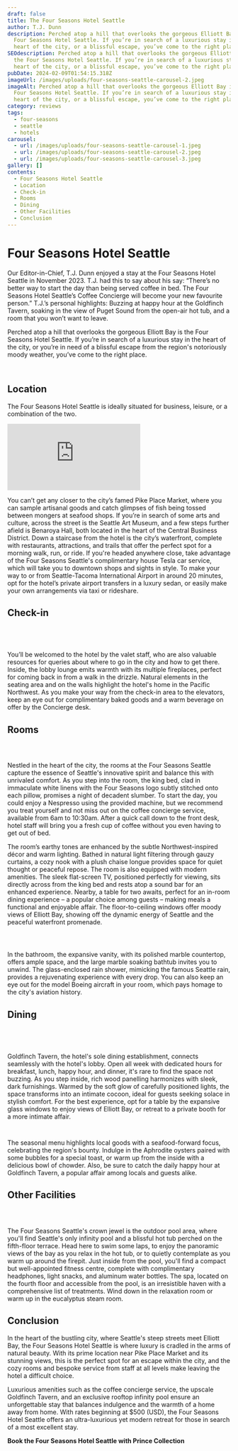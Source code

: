 ```yaml
---
draft: false
title: The Four Seasons Hotel Seattle
author: T.J. Dunn
description: Perched atop a hill that overlooks the gorgeous Elliott Bay is the
  Four Seasons Hotel Seattle. If you’re in search of a luxurious stay in the
  heart of the city, or a blissful escape, you’ve come to the right place.
SEOdescription: Perched atop a hill that overlooks the gorgeous Elliott Bay is
  the Four Seasons Hotel Seattle. If you’re in search of a luxurious stay in the
  heart of the city, or a blissful escape, you’ve come to the right place.
pubDate: 2024-02-09T01:54:15.318Z
imageUrl: /images/uploads/four-seasons-seattle-carousel-2.jpeg
imageAlt: Perched atop a hill that overlooks the gorgeous Elliott Bay is the
  Four Seasons Hotel Seattle. If you’re in search of a luxurious stay in the
  heart of the city, or a blissful escape, you’ve come to the right place.
category: reviews
tags:
  - four-seasons
  - seattle
  - hotels
carousel:
  - url: /images/uploads/four-seasons-seattle-carousel-1.jpeg
  - url: /images/uploads/four-seasons-seattle-carousel-2.jpeg
  - url: /images/uploads/four-seasons-seattle-carousel-3.jpeg
gallery: []
contents:
  - Four Seasons Hotel Seattle
  - Location
  - Check-in
  - Rooms
  - Dining
  - Other Facilities
  - Conclusion
---
```

# Four Seasons Hotel Seattle

Our Editor-in-Chief, T.J. Dunn enjoyed a stay at the Four Seasons Hotel Seattle in November 2023. T.J. had this to say about his say: “There’s no better way to start the day than being served coffee in bed. The Four Seasons Hotel Seattle’s Coffee Concierge will become your new favourite person.” T.J.’s personal highlights: Buzzing at happy hour at the Goldfinch Tavern, soaking in the view of Puget Sound from the open-air hot tub, and a room that you won’t want to leave.

Perched atop a hill that overlooks the gorgeous Elliott Bay is the Four Seasons Hotel Seattle. If you’re in search of a luxurious stay in the heart of the city, or you’re in need of a blissful escape from the region's notoriously moody weather, you’ve come to the right place.

<div class="row row-cols-1 row-cols-lg-2 g-3 py-3 px-0">
   <div class="col">
    <figure>
      <img class="grid-image" src="/images/uploads/four-seasons-seattle-1.jpeg" alt="" />
    </figure>
  </div>
  <div class="col">
    <figure>
      <img class="grid-image" src="/images/uploads/four-seasons-seattle-2.jpeg" alt="" />
    </figure>
  </div>
</div>

## Location

The Four Seasons Hotel Seattle is ideally situated for business, leisure, or a combination of the two.

<iframe src="https://www.google.com/maps/embed?pb=!1m14!1m8!1m3!1d10759.80929808083!2d-122.3392357!3d47.6076167!3m2!1i1024!2i768!4f13.1!3m3!1m2!1s0x54906ab240b670b1%3A0x4d5c37f6622a3056!2sFour%20Seasons%20Hotel%20Seattle!5e0!3m2!1sen!2sca!4v1709679369254!5m2!1sen!2sca" style="border:0;" allowfullscreen="" loading="lazy" referrerpolicy="no-referrer-when-downgrade"></iframe>

You can’t get any closer to the city’s famed Pike Place Market, where you can sample artisanal goods and catch glimpses of fish being tossed between mongers at seafood shops. If you’re in search of some arts and culture, across the street is the Seattle Art Museum, and a few steps further afield is Benaroya Hall, both located in the heart of the Central Business District. Down a staircase from the hotel is the city’s waterfront, complete with restaurants, attractions, and trails that offer the perfect spot for a morning walk, run, or ride. If you're headed anywhere close, take advantage of the Four Seasons Seattle's complimentary house Tesla car service, which will take you to downtown shops and sights in style. To make your way to or from Seattle-Tacoma International Airport in around 20 minutes, opt for the hotel’s private airport transfers in a luxury sedan, or easily make your own arrangements via taxi or rideshare.

## Check-in

<div class="row row-cols-1 row-cols-lg-2 g-3 py-3 px-0">
   <div class="col">
    <figure>
        <img class="grid-image" src="/images/uploads/four-seasons-seattle-3.jpeg" alt="" />
    </figure>
  </div>
  <div class="col">
    <figure>
        <img class="grid-image" src="/images/uploads/four-seasons-seattle-4.jpeg" alt="" />
    </figure>
  </div>
  <div class="col">
    <figure>
        <img class="grid-image" src="/images/uploads/four-seasons-seattle-5.jpeg" alt="" />
      </figure>
  </div>
  <div class="col">
    <figure>
        <img class="grid-image" src="/images/uploads/four-seasons-seattle-6.jpeg" alt="" />
      </figure>
  </div>
</div>

You’ll be welcomed to the hotel by the valet staff, who are also valuable resources for queries about where to go in the city and how to get there. Inside, the lobby lounge emits warmth with its multiple fireplaces, perfect for coming back in from a walk in the drizzle. Natural elements in the seating area and on the walls highlight the hotel's home in the Pacific Northwest. As you make your way from the check-in area to the elevators, keep an eye out for complimentary baked goods and a warm beverage on offer by the Concierge desk.

## Rooms

<div class="row row-cols-1 row-cols-lg-3 g-3 py-3 px-0">
   <div class="col">
    <figure>
        <img class="grid-image" src="/images/uploads/four-seasons-seattle-10.jpeg" alt="" />
    </figure>
  </div>
  <div class="col">
    <figure>
        <img class="grid-image" src="/images/uploads/four-seasons-seattle-7.jpeg" alt="" />
    </figure>
  </div>
  <div class="col">
    <figure>
        <img class="grid-image" src="/images/uploads/four-seasons-seattle-2.jpeg" alt="" />
      </figure>
  </div>
</div>

Nestled in the heart of the city, the rooms at the Four Seasons Seattle capture the essence of Seattle's innovative spirit and balance this with unrivaled comfort. As you step into the room, the king bed, clad in immaculate white linens with the Four Seasons logo subtly stitched onto each pillow, promises a night of decadent slumber. To start the day, you could enjoy a Nespresso using the provided machine, but we recommend you treat yourself and not miss out on the coffee concierge service, available from 6am to 10:30am. After a quick call down to the front desk, hotel staff will bring you a fresh cup of coffee without you even having to get out of bed.

The room’s earthy tones are enhanced by the subtle Northwest-inspired décor and warm lighting. Bathed in natural light filtering through gauzy curtains, a cozy nook with a plush chaise longue provides space for quiet thought or peaceful repose. The room is also equipped with modern amenities. The sleek flat-screen TV, positioned perfectly for viewing, sits directly across from the king bed and rests atop a sound bar for an enhanced experience. Nearby, a table for two awaits, perfect for an in-room dining experience – a popular choice among guests – making meals a functional and enjoyable affair. The floor-to-ceiling windows offer moody views of Elliott Bay, showing off the dynamic energy of Seattle and the peaceful waterfront promenade.

<div class="row row-cols-1 row-cols-lg-3 g-3 py-3 px-0">
   <div class="col">
    <figure>
        <img class="grid-image" src="/images/uploads/four-seasons-seattle-1.jpeg" alt="" />
    </figure>
  </div>
  <div class="col">
    <figure>
        <img class="grid-image" src="/images/uploads/four-seasons-seattle-12.jpeg" alt="" />
    </figure>
  </div>
  <div class="col">
    <figure>
        <img class="grid-image" src="/images/uploads/four-seasons-seattle-14.jpeg" alt="" />
      </figure>
  </div>
</div>

In the bathroom, the expansive vanity, with its polished marble countertop, offers ample space, and the large marble soaking bathtub invites you to unwind. The glass-enclosed rain shower, mimicking the famous Seattle rain, provides a rejuvenating experience with every drop. You can also keep an eye out for the model Boeing aircraft in your room, which pays homage to the city's aviation history.

## Dining

<div class="row row-cols-1 row-cols-lg-2 g-3 py-3 px-0">
   <div class="col">
    <figure>
        <img class="grid-image" src="/images/uploads/four-seasons-seattle-16.jpeg" alt="" />
    </figure>
  </div>
  <div class="col">
    <figure>
        <img class="grid-image" src="/images/uploads/four-seasons-seattle-17.jpeg" alt="" />
    </figure>
  </div>
  <div class="col">
    <figure>
        <img class="grid-image" src="/images/uploads/four-seasons-seattle-18.jpeg" alt="" />
      </figure>
  </div>
  <div class="col">
    <figure>
        <img class="grid-image" src="/images/uploads/four-seasons-seattle-19.jpeg" alt="" />
      </figure>
  </div>
</div>

Goldfinch Tavern, the hotel's sole dining establishment, connects seamlessly with the hotel's lobby. Open all week with dedicated hours for breakfast, lunch, happy hour, and dinner, it's rare to find the space not buzzing. As you step inside, rich wood panelling harmonizes with sleek, dark furnishings. Warmed by the soft glow of carefully positioned lights, the space transforms into an intimate cocoon, ideal for guests seeking solace in stylish comfort. For the best experience, opt for a table by the expansive glass windows to enjoy views of Elliott Bay, or retreat to a private booth for a more intimate affair.

<div class="row row-cols-1 row-cols-lg-2 g-3 py-3 px-0">
   <div class="col">
    <figure>
        <img class="grid-image" src="/images/uploads/four-seasons-seattle-20.jpeg" alt="" />
    </figure>
  </div>
  <div class="col">
    <figure>
        <img class="grid-image" src="/images/uploads/four-seasons-seattle-carousel-1.jpeg" alt="" />
    </figure>
  </div>
</div>

The seasonal menu highlights local goods with a seafood-forward focus, celebrating the region's bounty. Indulge in the Aphrodite oysters paired with some bubbles for a special toast, or warm up from the inside with a delicious bowl of chowder. Also, be sure to catch the daily happy hour at Goldfinch Tavern, a popular affair among locals and guests alike. 

## Other Facilities

<div class="row row-cols-1 row-cols-lg-2 g-3 py-3 px-0">
   <div class="col">
    <figure>
        <img class="grid-image" src="/images/uploads/four-seasons-seattle-22.jpeg" alt="" />
    </figure>
  </div>
  <div class="col">
    <figure>
        <img class="grid-image" src="/images/uploads/four-seasons-seattle-carousel-3.jpeg" alt="" />
    </figure>
  </div>
  <div class="col">
    <figure>
        <img class="grid-image" src="/images/uploads/four-seasons-seattle-carousel-13.jpeg" alt="" />
    </figure>
  </div>
</div>

The Four Seasons Seattle's crown jewel is the outdoor pool area, where you'll find Seattle's only infinity pool and a blissful hot tub perched on the fifth-floor terrace. Head here to swim some laps, to enjoy the panoramic views of the bay as you relax in the hot tub, or to quietly contemplate as you warm up around the firepit. Just inside from the pool, you'll find a compact but well-appointed fitness centre, complete with complimentary headphones, light snacks, and aluminum water bottles. The spa, located on the fourth floor and accessible from the pool, is an irresistible haven with a comprehensive list of treatments. Wind down in the relaxation room or warm up in the eucalyptus steam room. 

## Conclusion

In the heart of the bustling city, where Seattle's steep streets meet Elliott Bay, the Four Seasons Hotel Seattle is where luxury is cradled in the arms of natural beauty. With its prime location near Pike Place Market and its stunning views, this is the perfect spot for an escape within the city, and the cozy rooms and bespoke service from staff at all levels make leaving the hotel a difficult choice.

Luxurious amenities such as the coffee concierge service, the upscale Goldfinch Tavern, and an exclusive rooftop infinity pool ensure an unforgettable stay that balances indulgence and the warmth of a home away from home. With rates beginning at $500 (USD), the Four Seasons Hotel Seattle offers an ultra-luxurious yet modern retreat for those in search of a most excellent stay.

**Book the Four Seasons Hotel Seattle with Prince Collection**
